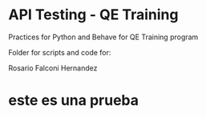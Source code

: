 ﻿# API Testing - QE Training

Practices for Python and Behave for QE Training program

Folder for scripts and code for:

Rosario Falconi Hernandez‎
# este es una prueba